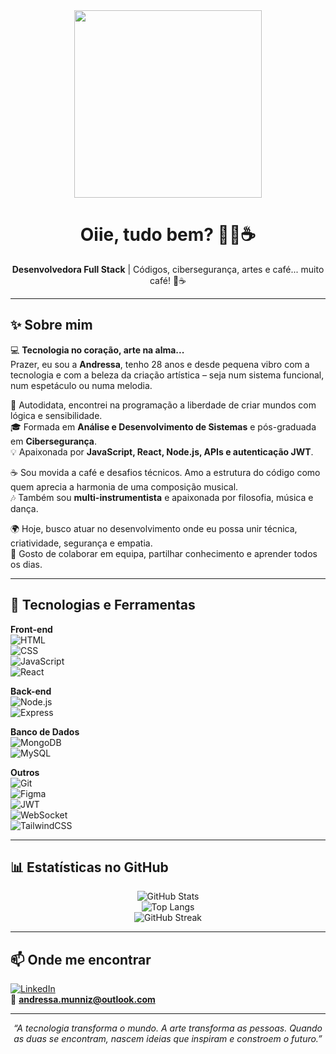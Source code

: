 <!-- Banner ou ilustração -->
<div align="center">
  <img src="https://media.giphy.com/media/coxQHKASG60HrHtvkt/giphy.gif" width="300"/>
</div>

<h1 align="center">Oiie, tudo bem? 👩‍💻☕</h1>

<p align="center">
  <b>Desenvolvedora Full Stack</b> | Códigos, cibersegurança, artes e café... muito café! 🎨☕  
</p>

---

## ✨ Sobre mim  
💻 <b>Tecnologia no coração, arte na alma...</b>  
Prazer, eu sou a <b>Andressa</b>, tenho 28 anos e desde pequena vibro com a tecnologia e com a beleza da criação artística – seja num sistema funcional, num espetáculo ou numa melodia.  

🧠 Autodidata, encontrei na programação a liberdade de criar mundos com lógica e sensibilidade.  
🎓 Formada em <b>Análise e Desenvolvimento de Sistemas</b> e pós-graduada em <b>Cibersegurança</b>.  
💡 Apaixonada por <b>JavaScript, React, Node.js, APIs e autenticação JWT</b>.  

☕ Sou movida a café e desafios técnicos. Amo a estrutura do código como quem aprecia a harmonia de uma composição musical.  
🎶 Também sou <b>multi-instrumentista</b> e apaixonada por filosofia, música e dança.  

🌍 Hoje, busco atuar no desenvolvimento onde eu possa unir técnica, criatividade, segurança e empatia.  
🤝 Gosto de colaborar em equipa, partilhar conhecimento e aprender todos os dias.  

---

## 🚀 Tecnologias e Ferramentas

**Front-end**  
![HTML](https://img.shields.io/badge/HTML5-E34F26?style=for-the-badge&logo=html5&logoColor=white)  
![CSS](https://img.shields.io/badge/CSS3-1572B6?style=for-the-badge&logo=css3&logoColor=white)  
![JavaScript](https://img.shields.io/badge/JavaScript-F7DF1E?style=for-the-badge&logo=javascript&logoColor=black)  
![React](https://img.shields.io/badge/React-20232A?style=for-the-badge&logo=react&logoColor=61DAFB)  

**Back-end**  
![Node.js](https://img.shields.io/badge/Node.js-43853D?style=for-the-badge&logo=node.js&logoColor=white)  
![Express](https://img.shields.io/badge/Express.js-404D59?style=for-the-badge)  

**Banco de Dados**  
![MongoDB](https://img.shields.io/badge/MongoDB-4EA94B?style=for-the-badge&logo=mongodb&logoColor=white)  
![MySQL](https://img.shields.io/badge/MySQL-005C84?style=for-the-badge&logo=mysql&logoColor=white)  

**Outros**  
![Git](https://img.shields.io/badge/GIT-E44C30?style=for-the-badge&logo=git&logoColor=white)  
![Figma](https://img.shields.io/badge/Figma-F24E1E?style=for-the-badge&logo=figma&logoColor=white)  
![JWT](https://img.shields.io/badge/JWT-black?style=for-the-badge&logo=jsonwebtokens)  
![WebSocket](https://img.shields.io/badge/WebSocket-2E7D32?style=for-the-badge&logo=socket.io&logoColor=white)  
![TailwindCSS](https://img.shields.io/badge/Tailwind_CSS-38B2AC?style=for-the-badge&logo=tailwind-css&logoColor=white)  

---

## 📊 Estatísticas no GitHub  

<div align="center">
  
![GitHub Stats](https://github-readme-stats.vercel.app/api?username=teu-username&show_icons=true&theme=radical)  
![Top Langs](https://github-readme-stats.vercel.app/api/top-langs/?username=teu-username&layout=compact&theme=radical)  
![GitHub Streak](https://streak-stats.demolab.com?user=teu-username&theme=radical&hide_border=false)  

</div>

---

## 📫 Onde me encontrar  

[![LinkedIn](https://img.shields.io/badge/LinkedIn-0A66C2?style=for-the-badge&logo=linkedin&logoColor=white)](https://www.linkedin.com/in/andressa-muniz-2a7714146/)  
📩 **andressa.munniz@outlook.com**  

---

<p align="center">
  <em>“A tecnologia transforma o mundo. A arte transforma as pessoas. Quando as duas se encontram, nascem ideias que inspiram e constroem o futuro.”</em>  
</p>
